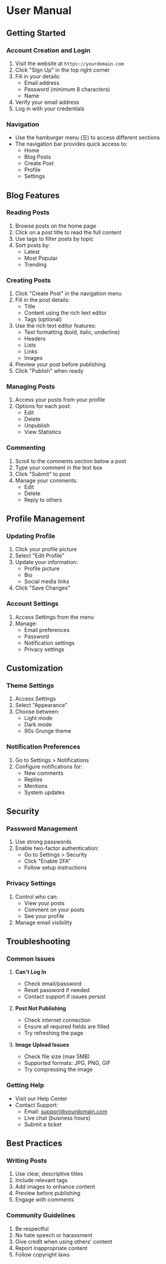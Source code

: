 # User Manual

## Getting Started

### Account Creation and Login
1. Visit the website at `https://yourdomain.com`
2. Click "Sign Up" in the top right corner
3. Fill in your details:
   - Email address
   - Password (minimum 8 characters)
   - Name
4. Verify your email address
5. Log in with your credentials

### Navigation
- Use the hamburger menu (☰) to access different sections
- The navigation bar provides quick access to:
  - Home
  - Blog Posts
  - Create Post
  - Profile
  - Settings

## Blog Features

### Reading Posts
1. Browse posts on the home page
2. Click on a post title to read the full content
3. Use tags to filter posts by topic
4. Sort posts by:
   - Latest
   - Most Popular
   - Trending

### Creating Posts
1. Click "Create Post" in the navigation menu
2. Fill in the post details:
   - Title
   - Content using the rich text editor
   - Tags (optional)
3. Use the rich text editor features:
   - Text formatting (bold, italic, underline)
   - Headers
   - Lists
   - Links
   - Images
4. Preview your post before publishing
5. Click "Publish" when ready

### Managing Posts
1. Access your posts from your profile
2. Options for each post:
   - Edit
   - Delete
   - Unpublish
   - View Statistics

### Commenting
1. Scroll to the comments section below a post
2. Type your comment in the text box
3. Click "Submit" to post
4. Manage your comments:
   - Edit
   - Delete
   - Reply to others

## Profile Management

### Updating Profile
1. Click your profile picture
2. Select "Edit Profile"
3. Update your information:
   - Profile picture
   - Bio
   - Social media links
4. Click "Save Changes"

### Account Settings
1. Access Settings from the menu
2. Manage:
   - Email preferences
   - Password
   - Notification settings
   - Privacy settings

## Customization

### Theme Settings
1. Access Settings
2. Select "Appearance"
3. Choose between:
   - Light mode
   - Dark mode
   - 90s Grunge theme

### Notification Preferences
1. Go to Settings > Notifications
2. Configure notifications for:
   - New comments
   - Replies
   - Mentions
   - System updates

## Security

### Password Management
1. Use strong passwords
2. Enable two-factor authentication:
   - Go to Settings > Security
   - Click "Enable 2FA"
   - Follow setup instructions

### Privacy Settings
1. Control who can:
   - View your posts
   - Comment on your posts
   - See your profile
2. Manage email visibility

## Troubleshooting

### Common Issues
1. **Can't Log In**
   - Check email/password
   - Reset password if needed
   - Contact support if issues persist

2. **Post Not Publishing**
   - Check internet connection
   - Ensure all required fields are filled
   - Try refreshing the page

3. **Image Upload Issues**
   - Check file size (max 5MB)
   - Supported formats: JPG, PNG, GIF
   - Try compressing the image

### Getting Help
- Visit our Help Center
- Contact Support:
  - Email: support@yourdomain.com
  - Live chat (business hours)
  - Submit a ticket

## Best Practices

### Writing Posts
1. Use clear, descriptive titles
2. Include relevant tags
3. Add images to enhance content
4. Preview before publishing
5. Engage with comments

### Community Guidelines
1. Be respectful
2. No hate speech or harassment
3. Give credit when using others' content
4. Report inappropriate content
5. Follow copyright laws 